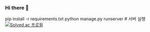 ### Hi there 👋
pip install -r requirements.txt
python manage.py runserver # 서버 실행
[![Solved.ac
프로필](http://mazassumnida.wtf/api/generate_badge?boj={sogogi123})](https://solved.ac/{sogogi123})
<!--
**sogogi123/sogogi123** is a ✨ _special_ ✨ repository because its `README.md` (this file) appears on your GitHub profile.

Here are some ideas to get you started:

- 🔭 I’m currently working on ...
- 🌱 I’m currently learning ...
- 👯 I’m looking to collaborate on ...
- 🤔 I’m looking for help with ...
- 💬 Ask me about ...
- 📫 How to reach me: ...
- 😄 Pronouns: ...
- ⚡ Fun fact: ...
-->
